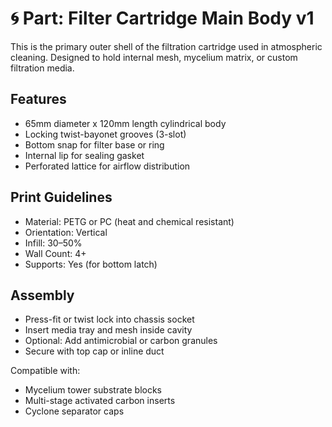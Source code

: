 # 🌀 Part: Filter Cartridge Main Body v1

This is the primary outer shell of the filtration cartridge used in atmospheric cleaning. Designed to hold internal mesh, mycelium matrix, or custom filtration media.

## Features

- 65mm diameter x 120mm length cylindrical body
- Locking twist-bayonet grooves (3-slot)
- Bottom snap for filter base or ring
- Internal lip for sealing gasket
- Perforated lattice for airflow distribution

## Print Guidelines

- Material: PETG or PC (heat and chemical resistant)
- Orientation: Vertical
- Infill: 30–50%
- Wall Count: 4+
- Supports: Yes (for bottom latch)

## Assembly

- Press-fit or twist lock into chassis socket
- Insert media tray and mesh inside cavity
- Optional: Add antimicrobial or carbon granules
- Secure with top cap or inline duct

Compatible with:
- Mycelium tower substrate blocks
- Multi-stage activated carbon inserts
- Cyclone separator caps
